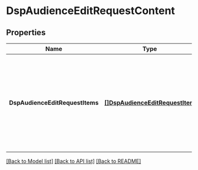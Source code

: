 # DspAudienceEditRequestContent

## Properties
Name | Type | Description | Notes
------------ | ------------- | ------------- | -------------
**DspAudienceEditRequestItems** | [**[]DspAudienceEditRequestItem**](DspAudienceEditRequestItem.md) | A list of audience edit objects containing fields to be overwritten. For each object, specify fields and their values to be modified. | [default to null]

[[Back to Model list]](../README.md#documentation-for-models) [[Back to API list]](../README.md#documentation-for-api-endpoints) [[Back to README]](../README.md)


